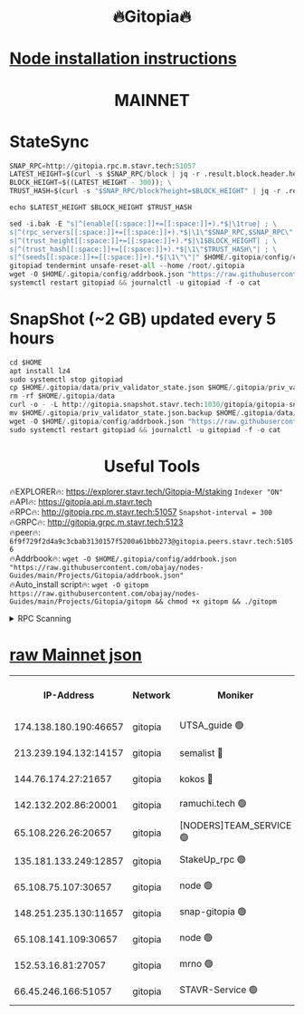 <h1 align="center"> 🔥Gitopia🔥</h1>

[Node installation instructions](https://github.com/obajay/nodes-Guides/tree/main/Projects/Gitopia)
=

<h1 align="center"> MAINNET</h1>

# StateSync
```python
SNAP_RPC=http://gitopia.rpc.m.stavr.tech:51057
LATEST_HEIGHT=$(curl -s $SNAP_RPC/block | jq -r .result.block.header.height); \
BLOCK_HEIGHT=$((LATEST_HEIGHT - 300)); \
TRUST_HASH=$(curl -s "$SNAP_RPC/block?height=$BLOCK_HEIGHT" | jq -r .result.block_id.hash)

echo $LATEST_HEIGHT $BLOCK_HEIGHT $TRUST_HASH

sed -i.bak -E "s|^(enable[[:space:]]+=[[:space:]]+).*$|\1true| ; \
s|^(rpc_servers[[:space:]]+=[[:space:]]+).*$|\1\"$SNAP_RPC,$SNAP_RPC\"| ; \
s|^(trust_height[[:space:]]+=[[:space:]]+).*$|\1$BLOCK_HEIGHT| ; \
s|^(trust_hash[[:space:]]+=[[:space:]]+).*$|\1\"$TRUST_HASH\"| ; \
s|^(seeds[[:space:]]+=[[:space:]]+).*$|\1\"\"|" $HOME/.gitopia/config/config.toml
gitopiad tendermint unsafe-reset-all --home /root/.gitopia
wget -O $HOME/.gitopia/config/addrbook.json "https://raw.githubusercontent.com/obajay/nodes-Guides/main/Projects/Gitopia/addrbook.json"
systemctl restart gitopiad && journalctl -u gitopiad -f -o cat
```
# SnapShot (~2 GB) updated every 5 hours
```python
cd $HOME
apt install lz4
sudo systemctl stop gitopiad
cp $HOME/.gitopia/data/priv_validator_state.json $HOME/.gitopia/priv_validator_state.json.backup
rm -rf $HOME/.gitopia/data
curl -o - -L http://gitopia.snapshot.stavr.tech:1030/gitopia/gitopia-snap.tar.lz4 | lz4 -c -d - | tar -x -C $HOME/.gitopia --strip-components 2
mv $HOME/.gitopia/priv_validator_state.json.backup $HOME/.gitopia/data/priv_validator_state.json
wget -O $HOME/.gitopia/config/addrbook.json "https://raw.githubusercontent.com/obajay/nodes-Guides/main/Projects/Gitopia/addrbook.json"
sudo systemctl restart gitopiad && journalctl -u gitopiad -f -o cat
```
 <h1 align="center"> Useful Tools</h1>

🔥EXPLORER🔥:      https://explorer.stavr.tech/Gitopia-M/staking  `Indexer "ON"` \
🔥API🔥: 			 		 https://gitopia.api.m.stavr.tech \
🔥RPC🔥:           http://gitopia.rpc.m.stavr.tech:51057              `Snapshot-interval = 300` \
🔥GRPC🔥:          http://gitopia.grpc.m.stavr.tech:5123 \
🔥peer🔥:					 `6f9f729f2d4a9c3cbab3130157f5200a61bbb273@gitopia.peers.stavr.tech:51056` \
🔥Addrbook🔥:    ```wget -O $HOME/.gitopia/config/addrbook.json "https://raw.githubusercontent.com/obajay/nodes-Guides/main/Projects/Gitopia/addrbook.json"``` \
🔥Auto_install script🔥: ```wget -O gitopm https://raw.githubusercontent.com/obajay/nodes-Guides/main/Projects/Gitopia/gitopm && chmod +x gitopm && ./gitopm```


<details>
<summary>RPC Scanning</summary>

<h2 align="center"> We scan nodes in real time every 4 hours. And we provide the final result of RPC endpoints.
We cannot influence the operation of these nodes in any way. </h2>


```python
If Voting Power is higher than 0 --> then the Node is a validator of the network and may be subject to attack and be a potential threat to the chain.
```
```python
We marked such validators with a red symbol
```

</details>

[raw Mainnet json](https://rpc-check.gitopm.stavr.tech/gitopm/rpc-gitopm-result.json)
=

<table><tr><th>IP-Address</th><th>Network</th><th>Moniker</th><th>Latest Block Height</th><th>Earliest Block Height</th><th>Catching Up</th><th>Tx Index</th><th>Voting Power</th><th>Scan Time</th></tr><tr><td>174.138.180.190:46657</td><td>gitopia</td><td>UTSA_guide 🟢</td><td>10570862</td><td>6071990</td><td>False</td><td>on</td><td>0</td><td>2023-12-13T04:40:34.012397364UTC</td></tr><tr><td>213.239.194.132:14157</td><td>gitopia</td><td>semalist 🔴</td><td>10570910</td><td>6071990</td><td>False</td><td>off</td><td>429538</td><td>2023-12-13T04:40:53.245635057UTC</td></tr><tr><td>144.76.174.27:21657</td><td>gitopia</td><td>kokos 🔴</td><td>10570918</td><td>6071990</td><td>False</td><td>off</td><td>936373</td><td>2023-12-13T04:41:07.005414410UTC</td></tr><tr><td>142.132.202.86:20001</td><td>gitopia</td><td>ramuchi.tech 🟢</td><td>10570917</td><td>6548337</td><td>False</td><td>on</td><td>0</td><td>2023-12-13T04:41:04.323957376UTC</td></tr><tr><td>65.108.226.26:20657</td><td>gitopia</td><td>[NODERS]TEAM_SERVICE 🟢</td><td>10570929</td><td>6846001</td><td>False</td><td>on</td><td>0</td><td>2023-12-13T04:41:24.125110648UTC</td></tr><tr><td>135.181.133.249:12857</td><td>gitopia</td><td>StakeUp_rpc 🟢</td><td>10570917</td><td>8010001</td><td>False</td><td>on</td><td>0</td><td>2023-12-13T04:41:04.638134607UTC</td></tr><tr><td>65.108.75.107:30657</td><td>gitopia</td><td>node 🟢</td><td>10570925</td><td>8802845</td><td>False</td><td>on</td><td>0</td><td>2023-12-13T04:41:17.587563755UTC</td></tr><tr><td>148.251.235.130:11657</td><td>gitopia</td><td>snap-gitopia 🟢</td><td>10570917</td><td>9516001</td><td>False</td><td>on</td><td>0</td><td>2023-12-13T04:41:04.081413889UTC</td></tr><tr><td>65.108.141.109:30657</td><td>gitopia</td><td>node 🟢</td><td>10570916</td><td>10145845</td><td>False</td><td>on</td><td>0</td><td>2023-12-13T04:41:03.788832897UTC</td></tr><tr><td>152.53.16.81:27057</td><td>gitopia</td><td>mrno 🟢</td><td>10570893</td><td>10455001</td><td>False</td><td>off</td><td>0</td><td>2023-12-13T04:40:25.181681086UTC</td></tr><tr><td>66.45.246.166:51057</td><td>gitopia</td><td>STAVR-Service 🟢</td><td>10570905</td><td>10550001</td><td>False</td><td>on</td><td>0</td><td>2023-12-13T04:40:44.859424179UTC</td></tr></table>
